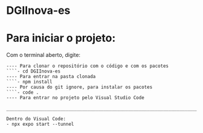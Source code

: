 # DGIInova-es

# Para iniciar o projeto:
Com o terminal aberto, digite:

````- git clone https://github.com/Isabila2/DGIInova-es.git
---- Para clonar o repositório com o código e com os pacotes
````- cd DGIInova-es
---- Para entrar na pasta clonada
````- npm install
---- Por causa do git ignore, para instalar os pacotes
````- code .
---- Para entrar no projeto pelo Visual Studio Code
  
_____________________________________________________________________________________

Dentro do Visual Code:
- npx expo start --tunnel
  
